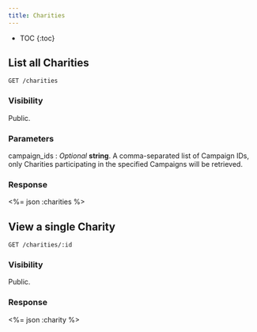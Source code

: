 ```yaml
---
title: Charities
---
```


* TOC
{:toc}

## List all Charities

    GET /charities

### Visibility

Public.

### Parameters

campaign_ids
: _Optional_ **string**. A comma-separated list of Campaign IDs, only
Charities participating in the specified Campaigns will be retrieved.

### Response

<%= json :charities %>

## View a single Charity

    GET /charities/:id

### Visibility

Public.

### Response

<%= json :charity %>
